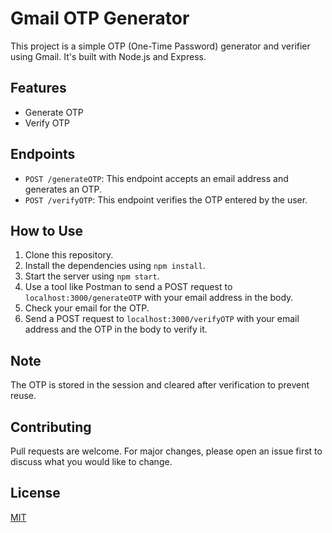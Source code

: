 # Gmail OTP Generator

This project is a simple OTP (One-Time Password) generator and verifier using Gmail. It's built with Node.js and Express.

## Features

- Generate OTP
- Verify OTP

## Endpoints

- `POST /generateOTP`: This endpoint accepts an email address and generates an OTP.
- `POST /verifyOTP`: This endpoint verifies the OTP entered by the user.

## How to Use

1. Clone this repository.
2. Install the dependencies using `npm install`.
3. Start the server using `npm start`.
4. Use a tool like Postman to send a POST request to `localhost:3000/generateOTP` with your email address in the body.
5. Check your email for the OTP.
6. Send a POST request to `localhost:3000/verifyOTP` with your email address and the OTP in the body to verify it.

## Note

The OTP is stored in the session and cleared after verification to prevent reuse.

## Contributing

Pull requests are welcome. For major changes, please open an issue first to discuss what you would like to change.

## License

[MIT](https://choosealicense.com/licenses/mit/)
